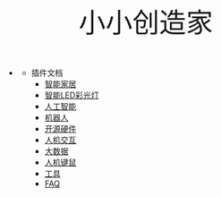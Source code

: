<br/>
<center><font face="黑体" size=10>小小创造家</font></center>
  
<br/>
<br/>


- <center>  </center>

    - 插件文档
        - [智能家居](./智能家居.md)
        - [智能LED彩光灯](./智能LED彩光灯配置步骤.md)
        - [人工智能](./人工智能.md)
        - [机器人](./机器人.md)
        - [开源硬件](./开源硬件.md)
        - [人机交互](./人机键鼠.md)
        - [大数据](./大数据.md)
        - [人机键鼠](./人机键鼠.md)
        - [工具](./工具.md)
        - [FAQ](./FAQ.md)